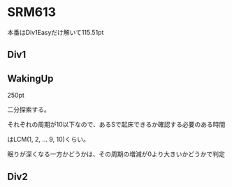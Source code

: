 # SRM613
本番はDiv1Easyだけ解いて115.51pt

## Div1

## WakingUp
250pt

二分探索する。

それぞれの周期が10以下なので、あるSで起床できるか確認する必要のある時間

はLCM(1, 2, ... 9, 10)くらい。

眠りが深くなる一方かどうかは、その周期の増減が0より大きいかどうかで判定

## Div2
